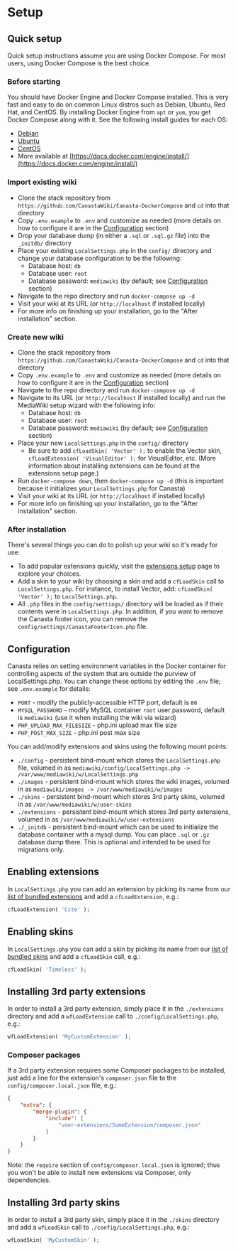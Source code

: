 # Setup

## Quick setup
Quick setup instructions assume you are using Docker Compose. For most users, using Docker Compose is the best choice.

### Before starting
You should have Docker Engine and Docker Compose installed. This is very fast and easy to do on common Linux distros such as Debian, Ubuntu, Red Hat, and CentOS. By installing Docker Engine from `apt` or `yum`, you get Docker Compose along with it. See the following install guides for each OS:

* [Debian](https://docs.docker.com/engine/install/debian/)
* [Ubuntu](https://docs.docker.com/engine/install/ubuntu/)
* [CentOS](https://docs.docker.com/engine/install/centos/)
* More available at [https://docs.docker.com/engine/install/](https://docs.docker.com/engine/install/)

### Import existing wiki
* Clone the stack repository from `https://github.com/CanastaWiki/Canasta-DockerCompose` and `cd` into that directory
* Copy `.env.example` to `.env` and customize as needed (more details on how to configure it are in the [Configuration](#Configuration) section)
* Drop your database dump (in either a `.sql` or `.sql.gz` file) into the `_initdb/` directory
* Place your existing `LocalSettings.php` in the `config/` directory and change your database configuration to be the following:
  * Database host: `db`
  * Database user: `root`
  * Database password: `mediawiki` (by default; see [Configuration](#Configuration) section)
* Navigate to the repo directory and run `docker-compose up -d`
* Visit your wiki at its URL (or `http://localhost` if installed locally)
* For more info on finishing up your installation, go to the "After installation" section.

### Create new wiki
* Clone the stack repository from `https://github.com/CanastaWiki/Canasta-DockerCompose` and `cd` into that directory
* Copy `.env.example` to `.env` and customize as needed (more details on how to configure it are in the [Configuration](#Configuration) section)
* Navigate to the repo directory and run `docker-compose up -d`
* Navigate to its URL (or `http://localhost` if installed locally) and run the MediaWiki setup wizard with the following info:
  * Database host: `db`
  * Database user: `root`
  * Database password: `mediawiki` (by default; see [Configuration](#Configuration) section)
* Place your new `LocalSettings.php` in the `config/` directory
  * Be sure to add `cfLoadSkin( 'Vector' );` to enable the Vector skin, `cfLoadExtension( 'VisualEditor' );` for VisualEditor, etc. (More information about installing extensions can be found at the extensions setup page.)
* Run `docker-compose down`, then `docker-compose up -d` (this is important because it initializes your `LocalSettings.php` for Canasta)
* Visit your wiki at its URL (or `http://localhost` if installed locally)
* For more info on finishing up your installation, go to the "After installation" section.

### After installation
There's several things you can do to polish up your wiki so it's ready for use:

* To add popular extensions quickly, visit the [extensions setup](extensions-setup) page to explore your choices.
* Add a skin to your wiki by choosing a skin and add a `cfLoadSkin` call to `LocalSettings.php`. For instance, to install Vector, add: `cfLoadSkin( 'Vector' );` to `LocalSettings.php`.
* All `.php` files in the `config/settings/` directory will be loaded as if their contents were in `LocalSettings.php`. In addition, if you want to remove the Canasta footer icon, you can remove the `config/settings/CanastaFooterIcon.php` file.

## Configuration
Canasta relies on setting environment variables in the Docker container for controlling
aspects of the system that are outside the purview of LocalSettings.php. You can change
these options by editing the `.env` file; see `.env.example` for details:

* `PORT` - modify the publicly-accessible HTTP port, default is `80`
* `MYSQL_PASSWORD` - modify MySQL container `root` user password, default is `mediawiki`
(use it when installing the wiki via wizard)
* `PHP_UPLOAD_MAX_FILESIZE` - php.ini upload max file size
* `PHP_POST_MAX_SIZE` - php.ini post max size

You can add/modify extensions and skins using the following mount points:

* `./config` - persistent bind-mount which stores the `LocalSettings.php` file,
volumed in as `mediawiki/config/LocalSettings.php -> /var/www/mediawiki/w/LocalSettings.php`
* `./images` - persistent bind-mount which stores the wiki images,
volumed in as `mediawiki/images -> /var/www/mediawiki/w/images`
* `./skins` - persistent bind-mount which stores 3rd party skins,
volumed in as `/var/www/mediawiki/w/user-skins`
* `./extensions` - persistent bind-mount which stores 3rd party extensions,
volumed in as `/var/www/mediawiki/w/user-extensions`
* `./_initdb` - persistent bind-mount which can be used to initialize the database container
with a mysql dump. You can place `.sql` or `.gz` database dump there. This is optional and
intended to be used for migrations only.

## Enabling extensions
In `LocalSettings.php` you can add an extension by picking its name from our [list of bundled extensions](https://canasta.wiki/documentation/#extensions-included-in-canasta) and add a `cfLoadExtension`, e.g.:

```php
cfLoadExtension( 'Cite' );
```

## Enabling skins
In `LocalSettings.php` you can add a skin by picking its name from our [list of bundled skins](https://canasta.wiki/documentation/#skins-included-in-canasta) and add a `cfLoadSkin` call, e.g.:

```php
cfLoadSkin( 'Timeless' );
```

## Installing 3rd party extensions
In order to install a 3rd party extension, simply place it in the `./extensions`
directory and add a `wfLoadExtension` call to `./config/LocalSettings.php`, e.g.:

```php
wfLoadExtension( 'MyCustomExtension' );
```

### Composer packages
If a 3rd party extension requires some Composer packages to be installed, just
add a line for the extension's `composer.json` file to the
`config/composer.local.json` file, e.g.:

```json
{
	"extra": {
		"merge-plugin": {
			"include": [
				"user-extensions/SomeExtension/composer.json"
			]
		}
	}
}
```

Note: the `require` section of `config/composer.local.json` is ignored; thus
you won't be able to install new extensions via Composer, only dependencies.

## Installing 3rd party skins
In order to install a 3rd party skin, simply place it in the `./skins`
directory and add a `wfLoadSkin` call to `./config/LocalSettings.php`, e.g.:

```php
wfLoadSkin( 'MyCustomSkin' );
```
